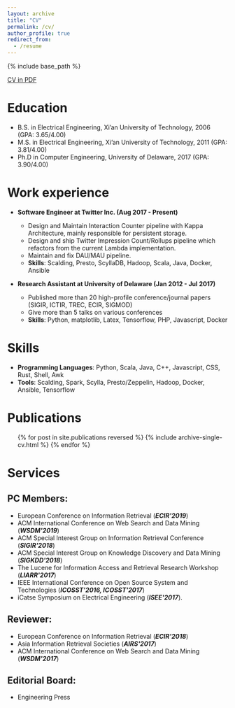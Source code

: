 ```yaml
---
layout: archive
title: "CV"
permalink: /cv/
author_profile: true
redirect_from:
  - /resume
---
```


{% include base_path %}

<span><a class="bttn-minimal bttn-sm bttn-primary" href="/files/CV-Peilin_Yang.pdf"><i class="fa fa-fw fa-cloud-download"></i>CV in PDF</a></span>

Education
======
* B.S. in Electrical Engineering, Xi’an University of Technology, 2006 (GPA: 3.65/4.00)
* M.S. in Electrical Engineering, Xi’an University of Technology, 2011 (GPA: 3.81/4.00)
* Ph.D in Computer Engineering, University of Delaware, 2017 (GPA: 3.90/4.00)

Work experience
======
* **Software Engineer at Twitter Inc. (Aug 2017 - Present)**
  - Design and Maintain Interaction Counter pipeline with Kappa Architecture, mainly responsible for persistent storage.
  - Design and ship Twitter Impression Count/Rollups pipeline which refactors from the current Lambda implementation.
  - Maintain and fix DAU/MAU pipeline. 
  - **Skills**: Scalding, Presto, ScyllaDB, Hadoop, Scala, Java, Docker, Ansible

* **Research Assistant at University of Delaware (Jan 2012 - Jul 2017)**
  - Published more than 20 high-profile conference/journal papers (SIGIR, ICTIR, TREC, ECIR, SIGMOD)
  - Give more than 5 talks on various conferences 
  - **Skills**: Python, matplotlib, Latex, Tensorflow, PHP, Javascript, Docker
  
Skills
======
* **Programming Languages**: Python, Scala, Java, C++, Javascript, CSS, Rust, Shell, Awk
* **Tools**: Scalding, Spark, Scylla, Presto/Zeppelin, Hadoop, Docker, Ansible, Tensorflow

Publications
======
  <ul>{% for post in site.publications reversed %}
    {% include archive-single-cv.html %}
  {% endfor %}</ul>

Services
======

## PC Members: 

  * European Conference on Information Retrieval (<strong class="conference"><i>ECIR&#39;2019</i></strong>)
  * ACM International Conference on Web Search and Data Mining (<strong class="conference"><i>WSDM&#39;2019</i></strong>)
  * ACM Special Interest Group on Information Retrieval Conference (<strong class="conference"><i>SIGIR&#39;2018</i></strong>)
  * ACM Special Interest Group on Knowledge Discovery and Data Mining (<strong class="conference"><i>SIGKDD&#39;2018</i></strong>)
  * The Lucene for Information Access and Retrieval Research Workshop (<strong class="conference"><i>LIARR&#39;2017</i></strong>)
  * IEEE International Conference on Open Source System and Technologies (<strong class="conference"><i>ICOSST&#39;2016, ICOSST&#39;2017</i></strong>)
  * iCatse Symposium on Electrical Engineering (<strong class="conference"><i>ISEE&#39;2017</i></strong>). 

## Reviewer: 

  * European Conference on Information Retrieval (<strong class="conference"><i>ECIR&#39;2018</i></strong>)
  * Asia Information Retrieval Societies (<strong class="conference"><i>AIRS&#39;2017</i></strong>)
  * ACM International Conference on Web Search and Data Mining (<strong class="conference"><i>WSDM&#39;2017</i></strong>)


## Editorial Board: 

  * Engineering Press

